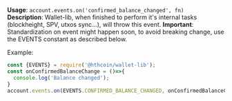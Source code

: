 **Usage**: `account.events.on('confirmed_balance_changed', fn)`    
**Description**: Wallet-lib, when finished to perform it's internal tasks (blockheight, SPV, utxos sync...), will throw this event.
**Important**: Standardization on event might happen soon, to avoid breaking change, use the EVENTS constant as described below. 

Example: 
```js
const {EVENTS} = require('@hthcoin/wallet-lib');
const onConfirmedBalanceChange = ()=>{
  console.log('Balance changed');
}
account.events.on(EVENTS.CONFIRMED_BALANCE_CHANGED, onConfirmedBalanceChange);
```

